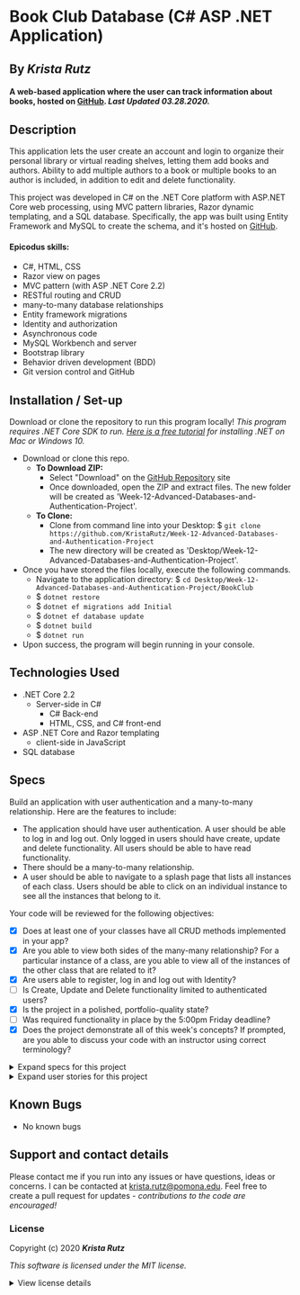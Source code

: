 # Book Club Database (C# ASP .NET Application)

## By _**Krista Rutz**_

#### A web-based application where the user can track information about books, hosted on [GitHub](https://github.com/KristaRutz/Week-12-Advanced-Databases-and-Authentication-Project). _Last Updated 03.28.2020._

## Description

This application lets the user create an account and login to organize their personal library or virtual reading shelves, letting them add books and authors. Ability to add multiple authors to a book or multiple books to an author is included, in addition to edit and delete functionality.

This project was developed in C# on the .NET Core platform with ASP.NET Core web processing, using MVC pattern libraries, Razor dynamic templating, and a SQL database. Specifically, the app was built using Entity Framework and MySQL to create the schema, and it's hosted on [GitHub](https://github.com/KristaRutz/Week-12-Advanced-Databases-and-Authentication-Project).

#### Epicodus skills:

- C#, HTML, CSS
- Razor view on pages
- MVC pattern (with ASP .NET Core 2.2)
- RESTful routing and CRUD
- many-to-many database relationships
- Entity framework migrations
- Identity and authorization
- Asynchronous code
- MySQL Workbench and server
- Bootstrap library
- Behavior driven development (BDD)
- Git version control and GitHub

## Installation / Set-up

Download or clone the repository to run this program locally! _This program requires .NET Core SDK to run. [Here is a free tutorial](https://www.learnhowtoprogram.com/c-and-net/getting-started-with-c/installing-c-and-net) for installing .NET on Mac or Windows 10._

- Download or clone this repo.
  - **To Download ZIP:**
    - Select "Download" on the [GitHub Repository](https://github.com/KristaRutz/Week-12-Advanced-Databases-and-Authentication-Project) site
    - Once downloaded, open the ZIP and extract files. The new folder will be created as 'Week-12-Advanced-Databases-and-Authentication-Project'.
  - **To Clone:**
    - Clone from command line into your Desktop: \$ `git clone https://github.com/KristaRutz/Week-12-Advanced-Databases-and-Authentication-Project`
    - The new directory will be created as 'Desktop/Week-12-Advanced-Databases-and-Authentication-Project'.
- Once you have stored the files locally, execute the following commands.
  - Navigate to the application directory: \$ `cd Desktop/Week-12-Advanced-Databases-and-Authentication-Project/BookClub`
  - \$ `dotnet restore`
  - \$ `dotnet ef migrations add Initial`
  - \$ `dotnet ef database update`
  - \$ `dotnet build`
  - \$ `dotnet run`
- Upon success, the program will begin running in your console.

## Technologies Used

- .NET Core 2.2
  - Server-side in C#
    - C# Back-end
    - HTML, CSS, and C# front-end
- ASP .NET Core and Razor templating
  - client-side in JavaScript
- SQL database

## Specs

Build an application with user authentication and a many-to-many relationship. Here are the features to include:

- The application should have user authentication. A user should be able to log in and log out. Only logged in users should have create, update and delete functionality. All users should be able to have read functionality.
- There should be a many-to-many relationship.
- A user should be able to navigate to a splash page that lists all instances of each class. Users should be able to click on an individual instance to see all the instances that belong to it.

Your code will be reviewed for the following objectives:

- [x] Does at least one of your classes have all CRUD methods implemented in your app?
- [x] Are you able to view both sides of the many-many relationship? For a particular instance of a class, are you able to view all of the instances of the other class that are related to it?
- [x] Are users able to register, log in and log out with Identity?
- [ ] Is Create, Update and Delete functionality limited to authenticated users?
- [x] Is the project in a polished, portfolio-quality state?
- [ ] Was required functionality in place by the 5:00pm Friday deadline?
- [x] Does the project demonstrate all of this week's concepts? If prompted, are you able to discuss your code with an instructor using correct terminology?

<details>
  <summary>Expand specs for this project</summary>

| Spec | Example Input | Expected Output |
| :--- | :------------ | :-------------- |


</details>

<details>
  <summary>Expand user stories for this project</summary>

| As a _User-Type_, | I want... | so that... |
| :---------------- | :-------- | :--------- |


</details>

## Known Bugs

- No known bugs

## Support and contact details

Please contact me if you run into any issues or have questions, ideas or concerns. I can be contacted at <krista.rutz@pomona.edu>. Feel free to create a pull request for updates - _contributions to the code are encouraged!_

### License

Copyright (c) 2020 **_Krista Rutz_**

_This software is licensed under the MIT license._

<details>
  <summary>View license details</summary>

Permission is hereby granted, free of charge, to any person obtaining a copy of this software and associated documentation files (the "Software"), to deal in the Software without restriction, including without limitation the rights to use, copy, modify, merge, publish, distribute, sublicense, and/or sell copies of the Software, and to permit persons to whom the Software is furnished to do so, subject to the following conditions:

The above copyright notice and this permission notice shall be included in all copies or substantial portions of the Software.

THE SOFTWARE IS PROVIDED "AS IS", WITHOUT WARRANTY OF ANY KIND, EXPRESS OR IMPLIED, INCLUDING BUT NOT LIMITED TO THE WARRANTIES OF MERCHANTABILITY, FITNESS FOR A PARTICULAR PURPOSE AND NONINFRINGEMENT. IN NO EVENT SHALL THE AUTHORS OR COPYRIGHT HOLDERS BE LIABLE FOR ANY CLAIM, DAMAGES OR OTHER LIABILITY, WHETHER IN AN ACTION OF CONTRACT, TORT OR OTHERWISE, ARISING FROM, OUT OF OR IN CONNECTION WITH THE SOFTWARE OR THE USE OR OTHER DEALINGS IN THE SOFTWARE.

</details>
